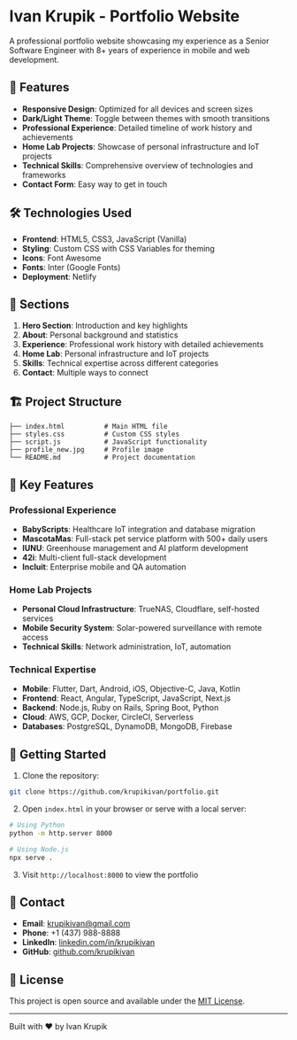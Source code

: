 # Ivan Krupik - Portfolio Website

A professional portfolio website showcasing my experience as a Senior Software Engineer with 8+ years of experience in mobile and web development.

## 🚀 Features

- **Responsive Design**: Optimized for all devices and screen sizes
- **Dark/Light Theme**: Toggle between themes with smooth transitions
- **Professional Experience**: Detailed timeline of work history and achievements
- **Home Lab Projects**: Showcase of personal infrastructure and IoT projects
- **Technical Skills**: Comprehensive overview of technologies and frameworks
- **Contact Form**: Easy way to get in touch

## 🛠️ Technologies Used

- **Frontend**: HTML5, CSS3, JavaScript (Vanilla)
- **Styling**: Custom CSS with CSS Variables for theming
- **Icons**: Font Awesome
- **Fonts**: Inter (Google Fonts)
- **Deployment**: Netlify

## 📱 Sections

1. **Hero Section**: Introduction and key highlights
2. **About**: Personal background and statistics
3. **Experience**: Professional work history with detailed achievements
4. **Home Lab**: Personal infrastructure and IoT projects
5. **Skills**: Technical expertise across different categories
6. **Contact**: Multiple ways to connect

## 🏗️ Project Structure

```
├── index.html          # Main HTML file
├── styles.css          # Custom CSS styles
├── script.js           # JavaScript functionality
├── profile_new.jpg     # Profile image
└── README.md           # Project documentation
```

## 🎨 Key Features

### Professional Experience
- **BabyScripts**: Healthcare IoT integration and database migration
- **MascotaMas**: Full-stack pet service platform with 500+ daily users
- **IUNU**: Greenhouse management and AI platform development
- **42i**: Multi-client full-stack development
- **Incluit**: Enterprise mobile and QA automation

### Home Lab Projects
- **Personal Cloud Infrastructure**: TrueNAS, Cloudflare, self-hosted services
- **Mobile Security System**: Solar-powered surveillance with remote access
- **Technical Skills**: Network administration, IoT, automation

### Technical Expertise
- **Mobile**: Flutter, Dart, Android, iOS, Objective-C, Java, Kotlin
- **Frontend**: React, Angular, TypeScript, JavaScript, Next.js
- **Backend**: Node.js, Ruby on Rails, Spring Boot, Python
- **Cloud**: AWS, GCP, Docker, CircleCI, Serverless
- **Databases**: PostgreSQL, DynamoDB, MongoDB, Firebase

## 🚀 Getting Started

1. Clone the repository:
```bash
git clone https://github.com/krupikivan/portfolio.git
```

2. Open `index.html` in your browser or serve with a local server:
```bash
# Using Python
python -m http.server 8000

# Using Node.js
npx serve .
```

3. Visit `http://localhost:8000` to view the portfolio

## 📧 Contact

- **Email**: krupikivan@gmail.com
- **Phone**: +1 (437) 988-8888
- **LinkedIn**: [linkedin.com/in/krupikivan](https://linkedin.com/in/krupikivan)
- **GitHub**: [github.com/krupikivan](https://github.com/krupikivan)

## 📄 License

This project is open source and available under the [MIT License](LICENSE).

---

Built with ❤️ by Ivan Krupik